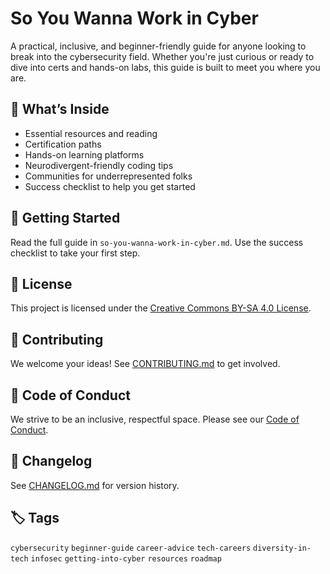 # So You Wanna Work in Cyber

A practical, inclusive, and beginner-friendly guide for anyone looking to break into the cybersecurity field. Whether you're just curious or ready to dive into certs and hands-on labs, this guide is built to meet you where you are.

## 📘 What’s Inside

- Essential resources and reading
- Certification paths
- Hands-on learning platforms
- Neurodivergent-friendly coding tips
- Communities for underrepresented folks
- Success checklist to help you get started

## 🚀 Getting Started

Read the full guide in `so-you-wanna-work-in-cyber.md`. Use the success checklist to take your first step.

## 📄 License

This project is licensed under the [Creative Commons BY-SA 4.0 License](LICENSE).

## 🤝 Contributing

We welcome your ideas! See [CONTRIBUTING.md](CONTRIBUTING.md) to get involved.

## 🧠 Code of Conduct

We strive to be an inclusive, respectful space. Please see our [Code of Conduct](CODE_OF_CONDUCT.md).

## 📝 Changelog

See [CHANGELOG.md](CHANGELOG.md) for version history.

## 🏷 Tags

`cybersecurity` `beginner-guide` `career-advice` `tech-careers` `diversity-in-tech` `infosec` `getting-into-cyber` `resources` `roadmap`
